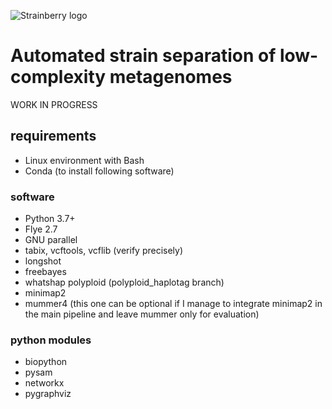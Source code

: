 ![Strainberry logo](https://github.com/rvicedomini/strainberry/raw/master/images/sberry-logo_590x182.png)

# Automated strain separation of low-complexity metagenomes

WORK IN PROGRESS

## requirements
- Linux environment with Bash
- Conda (to install following software)

### software
- Python 3.7+
- Flye 2.7
- GNU parallel
- tabix, vcftools, vcflib (verify precisely)
- longshot
- freebayes
- whatshap polyploid (polyploid_haplotag branch)
- minimap2
- mummer4 (this one can be optional if I manage to integrate minimap2 in the main pipeline and leave mummer only for evaluation)

### python modules
- biopython
- pysam
- networkx
- pygraphviz

